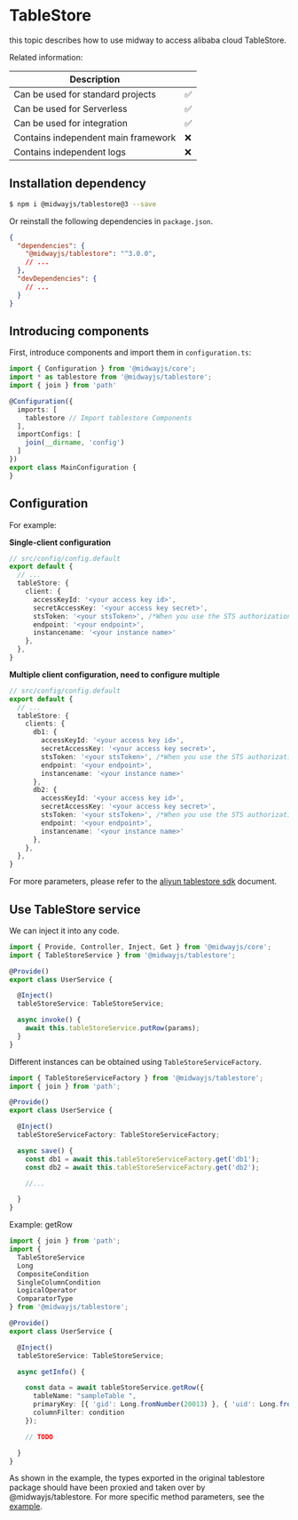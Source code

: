 # TableStore

this topic describes how to use midway to access alibaba cloud TableStore.

Related information:

| Description |      |
| ----------------- | ---- |
| Can be used for standard projects | ✅ |
| Can be used for Serverless | ✅ |
| Can be used for integration | ✅ |
| Contains independent main framework | ❌ |
| Contains independent logs | ❌ |


## Installation dependency

```bash
$ npm i @midwayjs/tablestore@3 --save
```

Or reinstall the following dependencies in `package.json`.

```json
{
  "dependencies": {
    "@midwayjs/tablestore": "^3.0.0",
    // ...
  },
  "devDependencies": {
    // ...
  }
}
```



## Introducing components


First, introduce components and import them in `configuration.ts`:
```typescript
import { Configuration } from '@midwayjs/core';
import * as tablestore from '@midwayjs/tablestore';
import { join } from 'path'

@Configuration({
  imports: [
    tablestore // Import tablestore Components
  ],
  importConfigs: [
    join(__dirname, 'config')
  ]
})
export class MainConfiguration {
}
```


## Configuration


For example:

**Single-client configuration**
```typescript
// src/config/config.default
export default {
  // ...
  tableStore: {
    client: {
      accessKeyId: '<your access key id>',
      secretAccessKey: '<your access key secret>',
      stsToken: '<your stsToken>', /*When you use the STS authorization, you need to fill in. ref:https://help.aliyun.com/document_detail/27364.html */
      endpoint: '<your endpoint>',
      instancename: '<your instance name>'
    },
  },
}
```

**Multiple client configuration, need to configure multiple**

```typescript
// src/config/config.default
export default {
  // ...
  tableStore: {
    clients: {
      db1: {
        accessKeyId: '<your access key id>',
        secretAccessKey: '<your access key secret>',
        stsToken: '<your stsToken>', /*When you use the STS authorization, you need to fill in. ref:https://help.aliyun.com/document_detail/27364.html */
        endpoint: '<your endpoint>',
        instancename: '<your instance name>'
      },
      db2: {
        accessKeyId: '<your access key id>',
        secretAccessKey: '<your access key secret>',
        stsToken: '<your stsToken>', /*When you use the STS authorization, you need to fill in. ref:https://help.aliyun.com/document_detail/27364.html */
        endpoint: '<your endpoint>',
        instancename: '<your instance name>'
      },
    },
  },
}
```
For more parameters, please refer to the [aliyun tablestore sdk](https://github.com/aliyun/aliyun-tablestore-nodejs-sdk) document.


## Use TableStore service


We can inject it into any code.
```typescript
import { Provide, Controller, Inject, Get } from '@midwayjs/core';
import { TableStoreService } from '@midwayjs/tablestore';

@Provide()
export class UserService {

  @Inject()
  tableStoreService: TableStoreService;

  async invoke() {
    await this.tableStoreService.putRow(params);
  }
}
```


Different instances can be obtained using `TableStoreServiceFactory`.
```typescript
import { TableStoreServiceFactory } from '@midwayjs/tablestore';
import { join } from 'path';

@Provide()
export class UserService {

  @Inject()
  tableStoreServiceFactory: TableStoreServiceFactory;

  async save() {
    const db1 = await this.tableStoreServiceFactory.get('db1');
    const db2 = await this.tableStoreServiceFactory.get('db2');

    //...

  }
}
```


Example: getRow
```typescript
import { join } from 'path';
import {
  TableStoreService
  Long
  CompositeCondition
  SingleColumnCondition
  LogicalOperator
  ComparatorType
} from '@midwayjs/tablestore';

@Provide()
export class UserService {

  @Inject()
  tableStoreService: TableStoreService;

  async getInfo() {

    const data = await tableStoreService.getRow({
      tableName: "sampleTable ",
      primaryKey: [{ 'gid': Long.fromNumber(20013) }, { 'uid': Long.fromNumber(20013) }]
      columnFilter: condition
    });

    // TODO

  }
}
```
As shown in the example, the types exported in the original tablestore package should have been proxied and taken over by @midwayjs/tablestore. For more specific method parameters, see the [example](https://github.com/midwayjs/midway/tree/2.x/packages/tablestore/test/sample).
